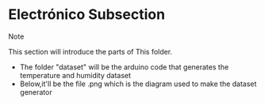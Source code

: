 # Electrónico Subsection

>[!NOTE]
>This section will introduce the parts of This folder.
> * The folder "dataset" will be the arduino code that generates the temperature and humidity dataset
> * Below,it'll be the file .png which is the diagram used to make the dataset generator